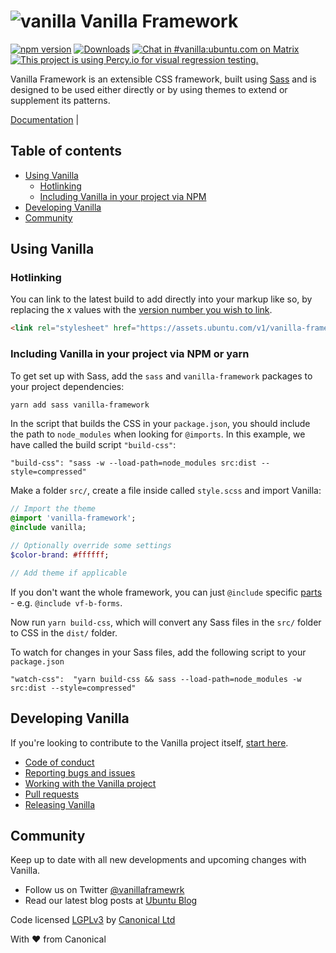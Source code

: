 # ![vanilla](https://assets.ubuntu.com/v1/70041419-vanilla-framework.png?w=35 'Vanilla') Vanilla Framework

[![npm version](https://badge.fury.io/js/vanilla-framework.svg)](http://badge.fury.io/js/vanilla-framework)
[![Downloads](http://img.shields.io/npm/dm/vanilla-framework.svg)](https://www.npmjs.com/package/vanilla-framework)
[![Chat in #vanilla:ubuntu.com on Matrix](https://img.shields.io/badge/chat-%23vanilla:ubuntu.com-blue.svg)](https://matrix.to/#/#vanilla:ubuntu.com)
[![This project is using Percy.io for visual regression testing.](https://percy.io/static/images/percy-badge.svg)](https://percy.io)

Vanilla Framework is an extensible CSS framework, built using [Sass](http://sass-lang.com/) and is designed to be used either directly or by using themes to extend or supplement its patterns.

[Documentation](https://vanillaframework.io/docs) |

## Table of contents

- [Using Vanilla](#using-vanilla)
  - [Hotlinking](#hotlinking)
  - [Including Vanilla in your project via NPM](#including-vanilla-in-your-project-via-npm)
- [Developing Vanilla](#developing-vanilla)
- [Community](#community)

## Using Vanilla

### Hotlinking

You can link to the latest build to add directly into your markup like so, by replacing the x values with the [version number you wish to link](https://github.com/canonical/vanilla-framework/releases).

```html
<link rel="stylesheet" href="https://assets.ubuntu.com/v1/vanilla-framework-version-x.x.x.min.css" />
```

### Including Vanilla in your project via NPM or yarn

To get set up with Sass, add the `sass` and `vanilla-framework` packages to your project dependencies:

```bash
yarn add sass vanilla-framework
```

In the script that builds the CSS in your `package.json`, you should include the path to `node_modules` when looking for `@imports`. In this example, we have called the build script `"build-css"`:

```
"build-css": "sass -w --load-path=node_modules src:dist --style=compressed"
```

Make a folder `src/`, create a file inside called `style.scss` and import Vanilla:

```sass
// Import the theme
@import 'vanilla-framework';
@include vanilla;

// Optionally override some settings
$color-brand: #ffffff;

// Add theme if applicable
```

If you don't want the whole framework, you can just `@include` specific [parts](scss) - e.g. `@include vf-b-forms`.

Now run `yarn build-css`, which will convert any Sass files in the `src/` folder to CSS in the `dist/` folder.

To watch for changes in your Sass files, add the following script to your `package.json`

```
"watch-css":  "yarn build-css && sass --load-path=node_modules -w src:dist --style=compressed"
```

## Developing Vanilla

If you're looking to contribute to the Vanilla project itself, [start here](/CONTRIBUTING.md).

- [Code of conduct](/CONTRIBUTING.md#code-of-conduct)
- [Reporting bugs and issues](/CONTRIBUTING.md#reporting-bugs-and-issues)
- [Working with the Vanilla project](/CONTRIBUTING.md#working-with-the-vanilla-project)
- [Pull requests](/CONTRIBUTING.md#pull-requests)
- [Releasing Vanilla](/CONTRIBUTING.md#releasing-vanilla)

## Community

Keep up to date with all new developments and upcoming changes with Vanilla.

- Follow us on Twitter [@vanillaframewrk](https://twitter.com/vanillaframewrk)
- Read our latest blog posts at [Ubuntu Blog](https://blog.ubuntu.com/topics/design)

Code licensed [LGPLv3](https://opensource.org/license/lgpl-3-0/) by [Canonical Ltd](http://www.canonical.com/)

With ♥ from Canonical
